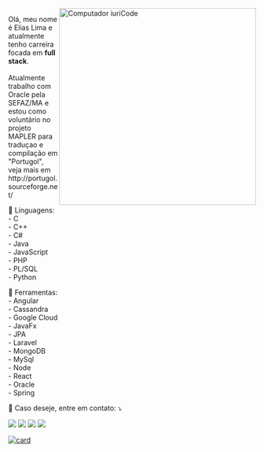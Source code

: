 
<img src="https://raw.githubusercontent.com/MicaelliMedeiros/micaellimedeiros/master/image/computer-illustration.png" min-width="400px" max-width="400px" width="400px" align="right" alt="Computador iuriCode">

<p align="left"> 
  Olá, meu nome é Elias Lima e atualmente tenho carreira focada em <strong>full stack</strong>.<br></br>
  Atualmente trabalho com Oracle pela SEFAZ/MA e estou como voluntário no projeto MAPLER para traduçao e compilação em "Portugol", veja mais em http://portugol.sourceforge.net/
</p>

<p align="left">
  🦄 Linguagens: </br>
- C</br>
- C++</br>
- C#</br>
- Java</br>
- JavaScript</br>
- PHP</br>
- PL/SQL</br>
- Python</br>
</p>

<p align="left">
  💼 Ferramentas: </br>
  - Angular</br>
  - Cassandra</br>
  - Google Cloud</br>
  - JavaFx</br>
  - JPA</br>
  - Laravel</br>
  - MongoDB</br>
  - MySql</br>
  - Node</br>
  - React</br>
  - Oracle</br>
  - Spring</br>
</p>

<p align="left">
  💌 Caso deseje, entre em contato: ⤵️
</p>

<p align="left">
  <a href="mailto:eliasrlima.2000@gmail.com" alt="Gmail">
  <img src="https://img.shields.io/badge/-Gmail-FF0000?style=flat-square&labelColor=FF0000&logo=gmail&logoColor=white&link=mailto:eliasrlima.2000@gmail.com" /></a>

  <a href="https://www.linkedin.com/in/elias-lima-27879b204/" alt="Linkedin">
  <img src="https://img.shields.io/badge/-Linkedin-0e76a8?style=flat-square&logo=Linkedin&logoColor=white&link=https://www.linkedin.com/in/elias-lima-27879b204/" /></a>

  <a href="https://api.whatsapp.com/send?phone=98981341256" alt="WhatsApp">
  <img src="https://img.shields.io/badge/-WhatsApp-25d366?style=flat-square&labelColor=25d366&logo=whatsapp&logoColor=white&link=https://api.whatsapp.com/send?phone=98981341256"/></a>

  <a href="https://www.instagram.com/eliasrlima_/" alt="Instagram">
  <img src="https://img.shields.io/badge/-Instagram-DF0174?style=flat-square&labelColor=DF0174&logo=instagram&logoColor=white&link=https://www.instagram.com/eliasrlima_/"/></a>
</p>  


[![card](https://github-readme-stats.vercel.app/api?username=eliasrlima&theme=default)](https://github.com/iuricode/)
